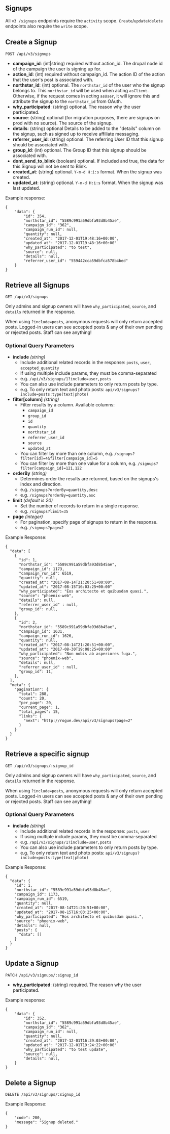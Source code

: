 ## Signups

All `v3 /signups` endpoints require the `activity` scope. `Create`/`update`/`delete` endpoints also require the `write` scope.

## Create a Signup

```
POST /api/v3/signups
```

- **campaign_id**: (int|string) required without action_id.
  The drupal node id of the campaign the user is signing up for.
- **action_id**: (int) required without campaign_id.
  The action ID of the action that the user's post is associated with.
- **northstar_id**: (int) optional.
  The `northstar_id` of the user who the signup belongs to. This `northstar_id` will be used when acting `asClient`. Otherwise, if the request comes in acting `asUser`, it will ignore this and attribute the signup to the `northstar_id` from OAuth.
- **why_participated**: (string) optional.
  The reason why the user participated.
- **source**: (string) optional (for migration purposes, there are signups on prod with no source).
  The source of the signup.
- **details**: (string) optional
  Details to be added to the "details" column on the signup, such as signed up to receive affiliate messaging.
- **referrer_user_id**: (string) optional.
  The referring User ID that this signup should be associated with.
- **group_id**: (int) optional.
  The Group ID that this signup should be associated with.
- **dont_send_to_blink** (boolean) optional.
  If included and true, the data for this Signup will not be sent to Blink.
- **created_at**: (string) optional.
  `Y-m-d H:i:s` format. When the signup was created.
- **updated_at**: (string) optional.
  `Y-m-d H:i:s` format. When the signup was last updated.

Example response:

```
{
    "data": {
        "id": 354,
        "northstar_id": "5589c991a59dbfa93d8b45ae",
        "campaign_id": "362",
        "campaign_run_id": null,
        "quantity": null,
        "created_at": "2017-12-01T19:48:16+00:00",
        "updated_at": "2017-12-01T19:48:16+00:00"
        "why_participated": "to test",
        "source": null,
        "details": null,
        "referrer_user_id": "559442cca59dbfca578b4bed"
    }
}
```

## Retrieve all Signups

```
GET /api/v3/signups
```

Only admins and signup owners will have `why_participated`, `source`, and `details` returned in the response.

When using `?include=posts`, anonymous requests will only return accepted posts. Logged-in users can see accepted posts & any of their own pending or rejected posts. Staff can see anything!

### Optional Query Parameters

- **include** _(string)_
  - Include additional related records in the response: `posts`, `user`, `accepted_quantity`
  - If using multiple include params, they must be comma-separated
  - e.g. `/api/v3/signups/1?include=user,posts`
  - You can also use include parameters to only return posts by type.
  - e.g. To only return text and photo posts: `api/v3/signups?include=posts:type(text|photo)`
- **filter[column]** _(string)_
  - Filter results by a column. Available columns:
    - `campaign_id`
    - `group_id`
    - `id`
    - `quantity`
    - `northstar_id`
    - `referrer_user_id`
    - `source`
    - `updated_at`
  - You can filter by more than one column, e.g. `/signups?filter[id]=4&filter[campaign_id]=5`
  - You can filter by more than one value for a column, e.g. `/signups?filter[campaign_id]=121,122`
- **orderBy** _(string)_
  - Determines order the results are returned, based on the signups's index and direction.
  - e.g. `/signups?orderBy=quantity,desc`
  - e.g. `/signups?orderBy=quantity,asc`
- **limit** _(default is 20)_
  - Set the number of records to return in a single response.
  - e.g. `/signups?limit=35`
- **page** _(integer)_
  - For pagination, specify page of signups to return in the response.
  - e.g. `/signups?page=2`

Example Response:

```
{
  "data": [
    {
      "id": 1,
      "northstar_id": "5589c991a59dbfa93d8b45ae",
      "campaign_id": 1173,
      "campaign_run_id": 6519,
      "quantity": null,
      "created_at": "2017-08-14T21:20:51+00:00",
      "updated_at": "2017-08-15T16:03:25+00:00"
      "why_participated": "Eos architecto et quibusdam quasi.",
      "source": "phoenix-web",
      "details": null,
      "referrer_user_id" : null,
      "group_id": null,
    },
    {
      "id": 2,
      "northstar_id": "5589c991a59dbfa93d8b45ae",
      "campaign_id": 1631,
      "campaign_run_id": 1626,
      "quantity": null,
      "created_at": "2017-08-14T21:20:51+00:00",
      "updated_at": "2017-08-30T19:08:25+00:00"
      "why_participated": "Non nobis ab asperiores fuga.",
      "source": "phoenix-web",
      "details": null,
      "referrer_user_id" : null,
      "group_id": 11,
    },
  ],
  "meta": {
    "pagination": {
      "total": 288,
      "count": 20,
      "per_page": 20,
      "current_page": 1,
      "total_pages": 15,
      "links": {
        "next": "http://rogue.dev/api/v3/signups?page=2"
      }
    }
  }
}
```

## Retrieve a specific signup

```
GET /api/v3/signups/:signup_id
```

Only admins and signup owners will have `why_participated`, `source`, and `details` returned in the response.

When using `?include=posts`, anonymous requests will only return accepted posts. Logged-in users can see accepted posts & any of their own pending or rejected posts. Staff can see anything!

### Optional Query Parameters

- **include** _(string)_
  - Include additional related records in the response: `posts`, `user`
  - If using multiple include params, they must be comma-separated
  - e.g. `/api/v3/signups/1?include=user,posts`
  - You can also use include parameters to only return posts by type.
  - e.g. To only return text and photo posts: `api/v3/signups?include=posts:type(text|photo)`

Example Response:

```
{
  "data": {
    "id": 1,
    "northstar_id": "5589c991a59dbfa93d8b45ae",
    "campaign_id": 1173,
    "campaign_run_id": 6519,
    "quantity": null,
    "created_at": "2017-08-14T21:20:51+00:00",
    "updated_at": "2017-08-15T16:03:25+00:00",
    "why_participated": "Eos architecto et quibusdam quasi.",
    "source": "phoenix-web",
    "details": null,
    "posts": {
      "data": []
    }
  }
}
```

## Update a Signup

```
PATCH /api/v3/signups/:signup_id
```

- **why_participated**: (string) required.
  The reason why the user participated.

Example response:

```
{
    "data": {
        "id": 352,
        "northstar_id": "5589c991a59dbfa93d8b45ae",
        "campaign_id": "362",
        "campaign_run_id": null,
        "quantity": null,
        "created_at": "2017-12-01T16:39:03+00:00",
        "updated_at": "2017-12-01T19:24:22+00:00"
        "why_participated": "to test update",
        "source": null,
        "details": null,
    }
}
```

## Delete a Signup

```
DELETE /api/v3/signups/:signup_id
```

Example Response:

```
{
    "code": 200,
    "message": "Signup deleted."
}
```

